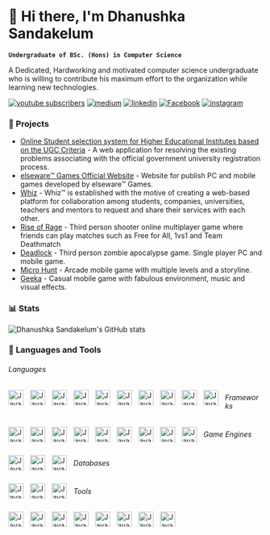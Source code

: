 # 👋 Hi there, I'm Dhanushka Sandakelum

**`Undergraduate of BSc. (Hons) in Computer Science`**

A Dedicated, Hardworking and motivated computer science undergraduate
who is willing to contribute his maximum effort to the organization while
learning new technologies.

<p align="left">
      <a href="https://www.youtube.com/channel/UCwjhCaqvvq_NxHv7Mv0a5Ww">
         <img alt="youtube subscribers" title="Subscribe to my YouTube channel" src="https://custom-icon-badges.demolab.com/youtube/channel/subscribers/UCwjhCaqvvq_NxHv7Mv0a5Ww?color=%23E05D44&label=SUBSCRIBE&logo=video&logoColor=white&style=for-the-badge&labelColor=CE4630"/></a> 
      <a href="https://medium.com/@simpleepic">
         <img alt="medium" title="medium" src="https://custom-icon-badges.demolab.com/badge/-Medium-black?style=for-the-badge&logoColor=white&logo=medium"/></a> 
      <a href="https://www.linkedin.com/in/dhanushkasandakelum/">
         <img alt="linkedin" title="linkedin" src="https://custom-icon-badges.demolab.com/badge/-LinkedIn-teal?style=for-the-badge&logoColor=white&logo=linkedin"/></a> 
      <a href="https://web.facebook.com/profile.php?id=100013585875046">
         <img alt="Facebook" title="Facebook" src="https://custom-icon-badges.demolab.com/badge/-Facebook-blue?style=for-the-badge&logoColor=white&logo=facebook"/></a> 
      <a href="https://www.instagram.com/walking_albert/">
         <img alt="instagram" title="instagram" src="https://custom-icon-badges.demolab.com/badge/-Instagram-purple?style=for-the-badge&logoColor=white&logo=instagram"/></a> 
         
   </p>

### 🎲 Projects

- [Online Student selection system for Higher Educational Institutes based
  on the UGC Criteria]() - A web application for resolving the existing problems associating with the official
  government university registration process.
- [elseware™ Games Official Website](http://elsewaregames.herokuapp.com/) - Website for publish PC and mobile games developed by elseware™ Games.
- [Whiz](http://whiz.web.lk/index) - Whiz™ is established with the motive of creating a web-based platform for
  collaboration among students, companies, universities, teachers and mentors to
  request and share their services with each other.
- [Rise of Rage](https://youtu.be/mEVj2OOunX0) - Third person shooter online multiplayer game where friends can play matches such
  as Free for All, 1vs1 and Team Deathmatch
- [Deadlock]() - Third person zombie apocalypse game. Single player PC and mobile game.
- [Micro Hunt](https://play.google.com/store/apps/details?id=com.elsewaregames.MicroHunt&hl=en&gl=US) - Arcade mobile game with multiple levels and a storyline.
- [Geeka](https://play.google.com/store/apps/details?id=com.elsewareGames.GeekaMobile&hl=en&gl=US) - Casual mobile game with fabulous environment, music and visual effects.



### 📊 Stats

![Dhanushka Sandakelum's GitHub stats](https://github-readme-stats.vercel.app/api?username=dhanushkasandakelum&show_icons=true&theme=gruvbox)

### 🧰 Languages and Tools

###### Languages

<div>
<img align="left" alt="Java" width="30px" style="padding-right:10px;" src="https://cdn.jsdelivr.net/gh/devicons/devicon/icons/c/c-original.svg"/>
<img align="left" alt="Java" width="30px" style="padding-right:10px;" src="https://cdn.jsdelivr.net/gh/devicons/devicon/icons/cplusplus/cplusplus-original.svg"/>
<img align="left" alt="Java" width="30px" style="padding-right:10px;" src="https://cdn.jsdelivr.net/gh/devicons/devicon/icons/java/java-original.svg"/>
<img align="left" alt="Java" width="30px" style="padding-right:10px;" src="https://cdn.jsdelivr.net/gh/devicons/devicon/icons/scala/scala-original.svg"/>
<img align="left" alt="Java" width="30px" style="padding-right:10px;" src="https://cdn.jsdelivr.net/gh/devicons/devicon/icons/html5/html5-original.svg"/>
<img align="left" alt="Java" width="30px" style="padding-right:10px;" src="https://cdn.jsdelivr.net/gh/devicons/devicon/icons/css3/css3-original.svg"/>
<img align="left" alt="Java" width="30px" style="padding-right:10px;" src="https://cdn.jsdelivr.net/gh/devicons/devicon/icons/javascript/javascript-original.svg"/>
<img align="left" alt="Java" width="30px" style="padding-right:10px;" src="https://cdn.jsdelivr.net/gh/devicons/devicon/icons/php/php-original.svg"/>
<img align="left" alt="Java" width="30px" style="padding-right:10px;" src="https://cdn.jsdelivr.net/gh/devicons/devicon/icons/r/r-original.svg"/>
<img align="left" alt="Java" width="30px" style="padding-right:10px;" src="https://cdn.jsdelivr.net/gh/devicons/devicon/icons/python/python-original.svg"/>
</div>

#

###### Frameworks

<div>
<img align="left" alt="Java" width="30px" style="padding-right:10px;" src="https://cdn.jsdelivr.net/gh/devicons/devicon/icons/codeigniter/codeigniter-plain.svg"/>
<img align="left" alt="Java" width="30px" style="padding-right:10px;" src="https://cdn.jsdelivr.net/gh/devicons/devicon/icons/spring/spring-original.svg"/>
<img align="left" alt="Java" width="30px" style="padding-right:10px;" src="https://cdn.jsdelivr.net/gh/devicons/devicon/icons/react/react-original.svg"/>
<img align="left" alt="Java" width="30px" style="padding-right:10px;" src="https://cdn.jsdelivr.net/gh/devicons/devicon/icons/nextjs/nextjs-original.svg"/>
<img align="left" alt="Java" width="30px" style="padding-right:10px;" src="https://cdn.jsdelivr.net/gh/devicons/devicon/icons/electron/electron-original.svg"/>
<img align="left" alt="Java" width="30px" style="padding-right:10px;" src="https://cdn.jsdelivr.net/gh/devicons/devicon/icons/express/express-original.svg"/>
<img align="left" alt="Java" width="30px" style="padding-right:10px;" src="https://cdn.jsdelivr.net/gh/devicons/devicon/icons/threejs/threejs-original.svg"/>
<img align="left" alt="Java" width="30px" style="padding-right:10px;" src="https://cdn.jsdelivr.net/gh/devicons/devicon/icons/bootstrap/bootstrap-original.svg"/>
<img align="left" alt="Java" width="30px" style="padding-right:10px;" src="https://cdn.jsdelivr.net/gh/devicons/devicon/icons/materialui/materialui-original.svg"/>
</div>

#

###### Game Engines

<div>
<img align="left" alt="Java" width="30px" style="padding-right:10px;" src="https://cdn.jsdelivr.net/gh/devicons/devicon/icons/unity/unity-original.svg"/>
<img align="left" alt="Java" width="30px" style="padding-right:10px;" src="https://cdn.jsdelivr.net/gh/devicons/devicon/icons/unrealengine/unrealengine-original.svg"/>
<img align="left" alt="Java" width="30px" style="padding-right:10px;" src="https://cdn.jsdelivr.net/gh/devicons/devicon/icons/godot/godot-original.svg"/>
</div>

#

###### Databases

<div>
<img align="left" alt="Java" width="30px" style="padding-right:10px;" src="https://cdn.jsdelivr.net/gh/devicons/devicon/icons/mysql/mysql-original-wordmark.svg"/>
<img align="left" alt="Java" width="30px" style="padding-right:10px;" src="https://cdn.jsdelivr.net/gh/devicons/devicon/icons/mongodb/mongodb-original-wordmark.svg"/>
<img align="left" alt="Java" width="30px" style="padding-right:10px;" src="https://cdn.jsdelivr.net/gh/devicons/devicon/icons/postgresql/postgresql-original-wordmark.svg"/>
</div>

#

###### Tools

<div>
<img align="left" alt="Java" width="30px" style="padding-right:10px;" src="https://cdn.jsdelivr.net/gh/devicons/devicon/icons/docker/docker-original-wordmark.svg"/>
<img align="left" alt="Java" width="30px" style="padding-right:10px;" src="https://cdn.jsdelivr.net/gh/devicons/devicon/icons/kubernetes/kubernetes-plain-wordmark.svg"/>
<img align="left" alt="Java" width="30px" style="padding-right:10px;" src="https://cdn.jsdelivr.net/gh/devicons/devicon/icons/figma/figma-original.svg"/>
<img align="left" alt="Java" width="30px" style="padding-right:10px;" src="https://cdn.jsdelivr.net/gh/devicons/devicon/icons/github/github-original.svg"/>
<img align="left" alt="Java" width="30px" style="padding-right:10px;" src="https://cdn.jsdelivr.net/gh/devicons/devicon/icons/jira/jira-original.svg"/>
<img align="left" alt="Java" width="30px" style="padding-right:10px;" src="https://cdn.jsdelivr.net/gh/devicons/devicon/icons/latex/latex-original.svg"/>
<img align="left" alt="Java" width="30px" style="padding-right:10px;" src="https://cdn.jsdelivr.net/gh/devicons/devicon/icons/photoshop/photoshop-plain.svg"/>
<img align="left" alt="Java" width="30px" style="padding-right:10px;" src="https://cdn.jsdelivr.net/gh/devicons/devicon/icons/blender/blender-original.svg"/>
</div>

#
